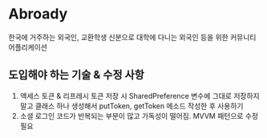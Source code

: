 # Abroady
한국에 거주하는 외국인, 교환학생 신분으로 대학에 다니는 외국인 등을 위한 커뮤니티 어플리케이션

## 도입해야 하는 기술 & 수정 사항
1. 액세스 토큰 & 리프레시 토큰 저장 시 SharedPreference 변수에 그대로 저장하지 말고 클래스 하나 생성해서 putToken, getToken 메소드 작성한 후 사용하기
2. 소셜 로그인 코드가 반복되는 부분이 많고 가독성이 떨어짐. MVVM 패턴으로 수정 필요
